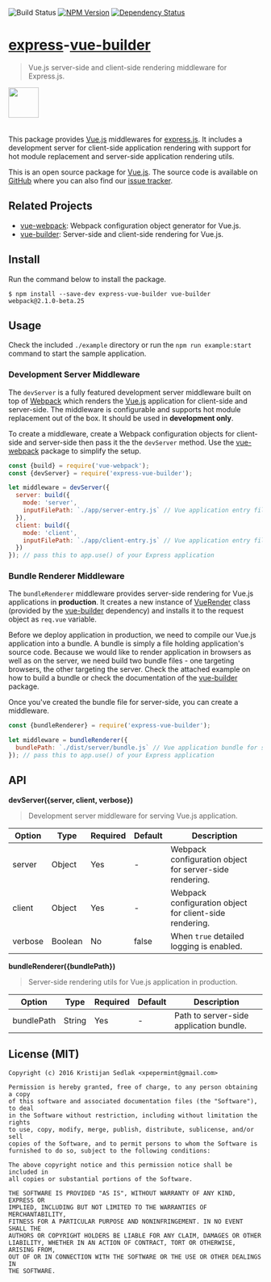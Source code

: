 ![Build Status](https://travis-ci.org/xpepermint/express-vue-builder.svg?branch=master)&nbsp;[![NPM Version](https://badge.fury.io/js/express-vue-builder.svg)](https://badge.fury.io/js/express-vue-builder)&nbsp;[![Dependency Status](https://gemnasium.com/xpepermint/express-vue-builder.svg)](https://gemnasium.com/xpepermint/express-vue-builder)

# [express](http://expressjs.com)-[vue-builder](https://github.com/xpepermint/vue-builder)

> Vue.js server-side and client-side rendering middleware for Express.js.

<img src="logo.png" height="60" style="margin-bottom: 20px" />

This package provides [Vue.js](http://vuejs.org) middlewares for [express.js](http://expressjs.com). It includes a development server for client-side application rendering with support for hot module replacement and server-side application rendering utils.

This is an open source package for [Vue.js](http://vuejs.org/). The source code is available on [GitHub](https://github.com/xpepermint/express-vue-builder) where you can also find our [issue tracker](https://github.com/xpepermint/express-vue-builder/issues).

## Related Projects

* [vue-webpack](https://github.com/xpepermint/vue-webpack): Webpack configuration object generator for Vue.js.
* [vue-builder](https://github.com/xpepermint/express-vue-builder): Server-side and client-side rendering for Vue.js.

## Install

Run the command below to install the package.

```
$ npm install --save-dev express-vue-builder vue-builder webpack@2.1.0-beta.25
```

## Usage

Check the included `./example` directory or run the `npm run example:start` command to start the sample application.

### Development Server Middleware

The `devServer` is a fully featured development server middleware built on top of [Webpack](http://webpack.github.io) which renders the [Vue.js](http://vuejs.org) application for client-side and server-side. The middleware is configurable and supports hot module replacement out of the box. It should be used in **development only**.

To create a middleware, create a Webpack configuration objects for client-side and server-side then pass it the the `devServer` method. Use the [vue-webpack](https://github.com/xpepermint/vue-webpack) package to simplify the setup.

```js
const {build} = require('vue-webpack');
const {devServer} = require('express-vue-builder');

let middleware = devServer({
  server: build({
    mode: 'server',
    inputFilePath: `./app/server-entry.js` // Vue application entry file for server-side
  }),
  client: build({
    mode: 'client',
    inputFilePath: `./app/client-entry.js` // Vue application entry file for client-side
  })
}); // pass this to app.use() of your Express application
```

### Bundle Renderer Middleware

The `bundleRenderer` middleware provides server-side rendering for Vue.js applications in **production**. It creates a new instance of [VueRender](https://github.com/xpepermint/vue-builder#api) class (provided by the [vue-builder](https://github.com/xpepermint/express-vue-builder) dependency) and installs it to the request object as `req.vue` variable.

Before we deploy application in production, we need to compile our Vue.js application into a bundle. A bundle is simply a file holding application's source code. Because we would like to render application in browsers as well as on the server, we need build two bundle files - one targeting browsers, the other targeting the server. Check the attached example on how to build a bundle or check the documentation of the [vue-builder](https://github.com/xpepermint/express-vue-builder) package.

Once you've created the bundle file for server-side, you can create a middleware.

```js
const {bundleRenderer} = require('express-vue-builder');

let middleware = bundleRenderer({
  bundlePath: `./dist/server/bundle.js` // Vue application bundle for server-side
}); // pass this to app.use() of your Express application
```

## API

**devServer({server, client, verbose})**

> Development server middleware for serving Vue.js application.

| Option | Type | Required | Default | Description
|--------|------|----------|---------|------------
| server | Object | Yes | - | Webpack configuration object for server-side rendering.
| client | Object | Yes | - | Webpack configuration object for client-side rendering.
| verbose | Boolean | No | false | When `true` detailed logging is enabled.

**bundleRenderer({bundlePath})**

> Server-side rendering utils for Vue.js application in production.

| Option | Type | Required | Default | Description
|--------|------|----------|---------|------------
| bundlePath | String | Yes | - | Path to server-side application bundle.

## License (MIT)

```
Copyright (c) 2016 Kristijan Sedlak <xpepermint@gmail.com>

Permission is hereby granted, free of charge, to any person obtaining a copy
of this software and associated documentation files (the "Software"), to deal
in the Software without restriction, including without limitation the rights
to use, copy, modify, merge, publish, distribute, sublicense, and/or sell
copies of the Software, and to permit persons to whom the Software is
furnished to do so, subject to the following conditions:

The above copyright notice and this permission notice shall be included in
all copies or substantial portions of the Software.

THE SOFTWARE IS PROVIDED "AS IS", WITHOUT WARRANTY OF ANY KIND, EXPRESS OR
IMPLIED, INCLUDING BUT NOT LIMITED TO THE WARRANTIES OF MERCHANTABILITY,
FITNESS FOR A PARTICULAR PURPOSE AND NONINFRINGEMENT. IN NO EVENT SHALL THE
AUTHORS OR COPYRIGHT HOLDERS BE LIABLE FOR ANY CLAIM, DAMAGES OR OTHER
LIABILITY, WHETHER IN AN ACTION OF CONTRACT, TORT OR OTHERWISE, ARISING FROM,
OUT OF OR IN CONNECTION WITH THE SOFTWARE OR THE USE OR OTHER DEALINGS IN
THE SOFTWARE.
```
